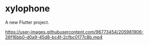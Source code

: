 # xylophone

A new Flutter project.


https://user-images.githubusercontent.com/96773454/205981906-26f16bb0-d0a9-45d8-bc4f-2cfbc0177c8b.mp4

